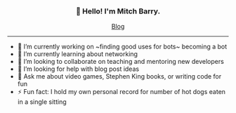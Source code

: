 <!-- credit to payne/payne for this top banner layout! -->

<h3 align="center">👋 Hello! I'm Mitch Barry.</h3>

<p align="center">
  <a href="https://mitchbarry.com">Blog</a>
</p>

---
 
- 🔭 I’m currently working on ~finding good uses for bots~ becoming a bot
- 🌱 I’m currently learning about networking
- 👯 I’m looking to collaborate on teaching and mentoring new developers
- 🤔 I’m looking for help with blog post ideas
- 💬 Ask me about video games, Stephen King books, or writing code for fun
- ⚡ Fun fact: I hold my own personal record for number of hot dogs eaten in a single sitting

<!--
**mitch-b/mitch-b** is a ✨ _special_ ✨ repository because its `README.md` (this file) appears on your GitHub profile.

Here are some ideas to get you started:

- 🔭 I’m currently working on ...
- 🌱 I’m currently learning ...
- 👯 I’m looking to collaborate on ...
- 🤔 I’m looking for help with ...
- 💬 Ask me about ...
- 📫 How to reach me: ...
- 😄 Pronouns: ...
- ⚡ Fun fact: ...
-->

